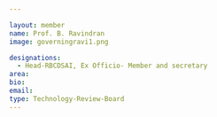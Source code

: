 ```yaml
---

layout: member
name: Prof. B. Ravindran
image: governingravi1.png

designations:
  - Head-RBCDSAI, Ex Officio- Member and secretary
area:
bio:
email:
type: Technology-Review-Board
---
```

